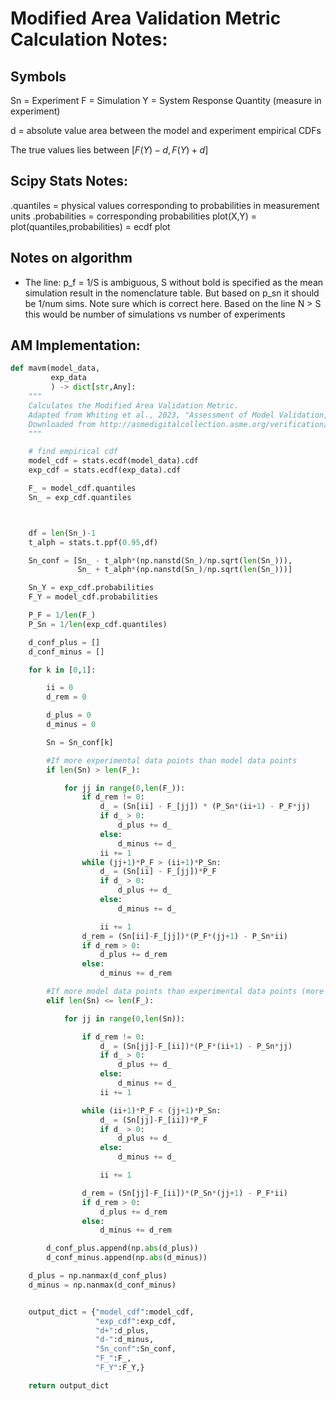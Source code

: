 # Modified Area Validation Metric Calculation Notes:

## Symbols
Sn = Experiment
F = Simulation
Y = System Response Quantity (measure in experiment)

d = absolute value area between the model and experiment empirical CDFs

The true values lies between
$[F(Y)-d,F(Y)+d]$

## Scipy Stats Notes:
.quantiles = physical values corresponding to probabilities in measurement units
.probabilities = corresponding probabilities
plot(X,Y) = plot(quantiles,probabilities) = ecdf plot

## Notes on algorithm
- The line: p_f = 1/S is ambiguous, S without bold is specified as the mean simulation result in the nomenclature table. But based on p_sn it should be 1/num sims. Note sure which is correct here. Based on the line N > S this would be number of simulations vs number of experiments

## AM Implementation:

```python
def mavm(model_data,
         exp_data
         ) -> dict[str,Any]:
    """
    Calculates the Modified Area Validation Metric.
    Adapted from Whiting et al., 2023, "Assessment of Model Validation, Calibration, and Prediction Approaches in the Presence of Uncertainty", Journal of Verification, Validation and Uncertainty Quantification, Vol. 8.
    Downloaded from http://asmedigitalcollection.asme.org/verification/article-pdf/8/1/011001/6974199/vvuq_008_01_011001.pdf on 24 May 2024.
    """

    # find empirical cdf
    model_cdf = stats.ecdf(model_data).cdf
    exp_cdf = stats.ecdf(exp_data).cdf

    F_ = model_cdf.quantiles
    Sn_ = exp_cdf.quantiles



    df = len(Sn_)-1
    t_alph = stats.t.ppf(0.95,df)

    Sn_conf = [Sn_ - t_alph*(np.nanstd(Sn_)/np.sqrt(len(Sn_))),
               Sn_ + t_alph*(np.nanstd(Sn_)/np.sqrt(len(Sn_)))]

    Sn_Y = exp_cdf.probabilities
    F_Y = model_cdf.probabilities

    P_F = 1/len(F_)
    P_Sn = 1/len(exp_cdf.quantiles)

    d_conf_plus = []
    d_conf_minus = []

    for k in [0,1]:

        ii = 0
        d_rem = 0

        d_plus = 0
        d_minus = 0

        Sn = Sn_conf[k]

        #If more experimental data points than model data points
        if len(Sn) > len(F_):

            for jj in range(0,len(F_)):
                if d_rem != 0:
                    d_ = (Sn[ii] - F_[jj]) * (P_Sn*(ii+1) - P_F*jj)
                    if d_ > 0:
                        d_plus += d_
                    else:
                        d_minus += d_
                    ii += 1
                while (jj+1)*P_F > (ii+1)*P_Sn:
                    d_ = (Sn[ii] - F_[jj])*P_F
                    if d_ > 0:
                        d_plus += d_
                    else:
                        d_minus += d_

                    ii += 1
                d_rem = (Sn[ii]-F_[jj])*(P_F*(jj+1) - P_Sn*ii)
                if d_rem > 0:
                    d_plus += d_rem
                else:
                    d_minus += d_rem

        #If more model data points than experimental data points (more typical)
        elif len(Sn) <= len(F_):

            for jj in range(0,len(Sn)):

                if d_rem != 0:
                    d_ = (Sn[jj]-F_[ii])*(P_F*(ii+1) - P_Sn*jj)
                    if d_ > 0:
                        d_plus += d_
                    else:
                        d_minus += d_
                    ii += 1

                while (ii+1)*P_F < (jj+1)*P_Sn:
                    d_ = (Sn[jj]-F_[ii])*P_F
                    if d_ > 0:
                        d_plus += d_
                    else:
                        d_minus += d_

                    ii += 1

                d_rem = (Sn[jj]-F_[ii])*(P_Sn*(jj+1) - P_F*ii)
                if d_rem > 0:
                    d_plus += d_rem
                else:
                    d_minus += d_rem

        d_conf_plus.append(np.abs(d_plus))
        d_conf_minus.append(np.abs(d_minus))

    d_plus = np.nanmax(d_conf_plus)
    d_minus = np.nanmax(d_conf_minus)


    output_dict = {"model_cdf":model_cdf,
                   "exp_cdf":exp_cdf,
                   "d+":d_plus,
                   "d-":d_minus,
                   "Sn_conf":Sn_conf,
                   "F_":F_,
                   "F_Y":F_Y,}

    return output_dict
```

